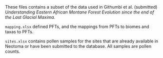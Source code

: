 These files contains a subset of the data used in Githumbi et al. (submitted) *Understanding Eastern African Montane Forest Evolution since the end of the Last Glacial Maxima.*

`mapping.xlsx` defined PFTs, and the mappings from PFTs to biomes and taxas to PFTs.

`sites.xlsx` contains pollen samples for the sites that are already available in Neotoma or have been submitted to the database.  All samples are pollen counts.
